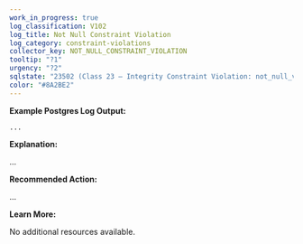 ```yaml
---
work_in_progress: true
log_classification: V102
log_title: Not Null Constraint Violation
log_category: constraint-violations
collector_key: NOT_NULL_CONSTRAINT_VIOLATION
tooltip: "?1"
urgency: "?2"
sqlstate: "23502 (Class 23 — Integrity Constraint Violation: not_null_violation)"
color: "#8A2BE2"
---
```


**Example Postgres Log Output:**

```
...
```

**Explanation:**

...

**Recommended Action:**

...

**Learn More:**

No additional resources available.
